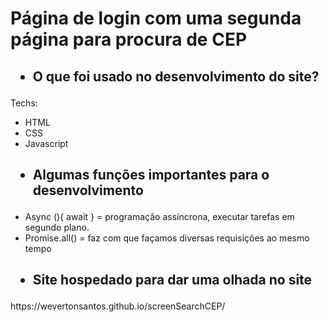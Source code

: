<h1> Página de login com uma segunda página para procura de CEP </h1>

<h2> <ul><li>O que foi usado no desenvolvimento do site?</li></ul> </h2>

<p>Techs:</p>

<ul>
  <li>HTML</li>
  <li>CSS</li>
  <li>Javascript</li>
</ul>

<h2> <ul><li> Algumas funções importantes para o desenvolvimento </ul></li> </h2>

<ul>
  <li>Async (){ await } = programação assíncrona, executar tarefas em segundo plano.</li>
  <li>Promise.all() = faz com que façamos diversas requisições ao mesmo tempo</li>
</ul>

<h2><ul><li>Site hospedado para dar uma olhada no site</li></ul></h2>
https://wevertonsantos.github.io/screenSearchCEP/
